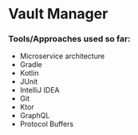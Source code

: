 # Vault Manager

### Tools/Approaches used so far:

- Microservice architecture
- Gradle
- Kotlin
- JUnit
- IntelliJ IDEA
- Git
- Ktor
- GraphQL
- Protocol Buffers
